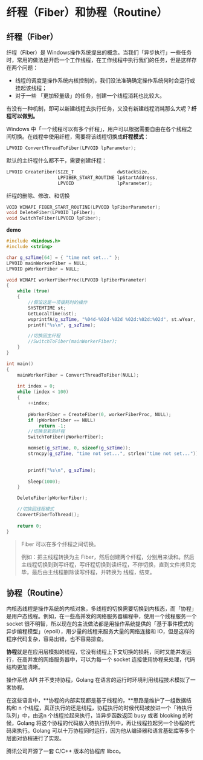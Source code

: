 # 纤程（Fiber）和协程（Routine）

## 纤程（Fiber）

纤程（Fiber）是 Windows操作系统提出的概念。当我们「异步执行」一些任务时，常用的做法是开启一个工作线程，在工作线程中执行我们的任务，但是这样存在两个问题：

-   线程的调度是操作系统内核控制的，我们没法准确确定操作系统何时会运行或挂起该线程；
-   对于一些 「更加轻量级」的任务，创建一个线程消耗也比较大。

有没有一种机制，即可以新建线程去执行任务，又没有新建线程消耗那么大呢？**纤程可以做到。**

Windows 中「一个线程可以有多个纤程」，用户可以根据需要自由在各个线程之间切换。在线程中使用纤程，需要将该线程切换成**纤程模式**：

```cpp
LPVOID ConvertThreadToFiber(LPVOID lpParameter);
```

默认的主纤程什么都不干，需要创建纤程：

```cpp
LPVOID CreateFiber(SIZE_T                dwStackSize,
				   LPFIBER_START_ROUTINE lpStartAddress, 
				   LPVOID                lpParameter);

```

纤程的删除、修改、和切换

```cpp
VOID WINAPI FIBER_START_ROUTINE(LPVOID lpFiberParameter);
void DeleteFiber(LPVOID lpFiber);
void SwitchToFiber(LPVOID lpFiber);
```

**demo**

```cpp
#include <Windows.h>
#include <string>

char g_szTime[64] = { "time not set..." };
LPVOID mainWorkerFiber = NULL;
LPVOID pWorkerFiber = NULL;

void WINAPI workerFiberProc(LPVOID lpFiberParameter)
{
    while (true)
    {
        //假设这是一项很耗时的操作
        SYSTEMTIME st;
        GetLocalTime(&st);
        wsprintfA(g_szTime, "%04d-%02d-%02d %02d:%02d:%02d", st.wYear, st.wMonth, st.wDay, st.wHour, st.wMinute, st.wSecond);
        printf("%s\n", g_szTime);

        //切换回主纤程
        //SwitchToFiber(mainWorkerFiber);
    }  
}

int main()
{
    mainWorkerFiber = ConvertThreadToFiber(NULL);
    
    int index = 0;
    while (index < 100)
    {
        ++index;
                 
        pWorkerFiber = CreateFiber(0, workerFiberProc, NULL);
        if (pWorkerFiber == NULL)
            return -1;
        //切换至新的纤程
        SwitchToFiber(pWorkerFiber);

        memset(g_szTime, 0, sizeof(g_szTime));
        strncpy(g_szTime, "time not set...", strlen("time not set..."));
        

        printf("%s\n", g_szTime);
        
        Sleep(1000);      
    }

    DeleteFiber(pWorkerFiber);

    //切换回线程模式
    ConvertFiberToThread();
    
    return 0;
}

```

>   Fiber 可以在多个纤程之间切换。
>
>   例如：把主线程转换为主 Fiber，然后创建两个纤程，分别用来读和。然后主线程切换到到写纤程，写纤程切换到读纤程，不停切换，直到文件拷贝完毕，最后由主线程删除读写纤程，并转换为 线程，结束。

## 协程（Routine）

内核态线程是操作系统的内核对象，多线程的切换需要切换到内核态，而「协程」是用户态线程。例如，在一些高并发的网络服务器编程中，使用一个线程服务一个 socket 很不明智，所以现在的主流做法都是用操作系统提供的「基于事件模式的异步编程模型」（epoll），用少量的线程来服务大量的网络连接和 IO，但是这样的程序代码复杂，容易出错，也不容易排查。

**协程**就是在应用层模拟的线程，它没有线程上下文切换的损耗，同时又能并发运行，在高并发的网络服务器中，可以为每一个 socket 连接使用协程来处理，代码结构更加清晰。

操作系统 API 并不支持协程，Golang 在语言的运行时环境利用线程技术模拟了一套协程。

在这些语言中，**协程的内部实现都是基于线程的，**思路是维护了一组数据结构和 n 个线程，真正执行的还是线程，协程执行的时候代码被放进一个「待执行队列」中，由这n 个线程拉起来执行，当异步函数返回 busy 或者 blcoking 的时候，Golang 将这个协程的代码放入待执行队列中，再让线程拉起另一个协程的代码来执行。Golang 可以十万协程同时运行，因为他从编译器和语言基础库等多个层面对协程进行了实现。

腾讯公司开源了一套 C/C++ 版本的协程库 libco。